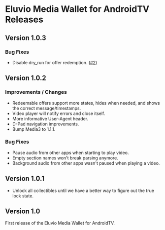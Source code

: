# Eluvio Media Wallet for AndroidTV Releases

## Version 1.0.3
### Bug Fixes
* Disable dry_run for offer redemption. ([#2][i2])

## Version 1.0.2
### Improvements / Changes
* Redeemable offers support more states, hides when needed, and shows the correct message/timestamps.
* Video player will notify errors and close itself.
* More informative User-Agent header.
* D-Pad navigation improvements.
* Bump Media3 to 1.1.1.

### Bug Fixes
* Pause audio from other apps when starting to play video.
* Empty section names won't break parsing anymore.
* Background audio from other apps wasn't paused when playing a video.

## Version 1.0.1
* Unlock all collectibles until we have a better way to figure out the true lock state.

## Version 1.0 ##
First release of the Eluvio Media Wallet for AndroidTV.

[i2]: https://github.com/eluv-io/elv-wallet-android/issues/2
